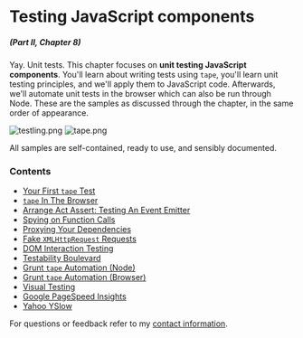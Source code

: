 # Testing JavaScript components

##### _(Part II, Chapter 8)_

Yay. Unit tests. This chapter focuses on **unit testing JavaScript components**. You'll learn about writing tests using `tape`, you'll learn unit testing principles, and we'll apply them to JavaScript code. Afterwards, we'll automate unit tests in the browser which can also be run through Node. These are the samples as discussed through the chapter, in the same order of appearance.

![testling.png][2] ![tape.png][1]

All samples are self-contained, ready to use, and sensibly documented.

### Contents

- [Your First `tape` Test](https://github.com/buildfirst/buildfirst/tree/master/ch08/01_your-first-tape-test)
- [`tape` In The Browser](https://github.com/buildfirst/buildfirst/tree/master/ch08/02_tape-in-the-browser)
- [Arrange Act Assert: Testing An Event Emitter](https://github.com/buildfirst/buildfirst/tree/master/ch08/03_arrange-act-assert)
- [Spying on Function Calls](https://github.com/buildfirst/buildfirst/tree/master/ch08/04_spying-on-function-calls)
- [Proxying Your Dependencies](https://github.com/buildfirst/buildfirst/tree/master/ch08/05_proxying-your-dependencies)
- [Fake `XMLHttpRequest` Requests](https://github.com/buildfirst/buildfirst/tree/master/ch08/06_fake-xhr-requests)
- [DOM Interaction Testing](https://github.com/buildfirst/buildfirst/tree/master/ch08/07_dom-interaction-testing)
- [Testability Boulevard](https://github.com/buildfirst/buildfirst/tree/master/ch08/07b_testability-boulevard)
- [Grunt `tape` Automation (Node)](https://github.com/buildfirst/buildfirst/tree/master/ch08/08_grunt-tape-node)
- [Grunt `tape` Automation (Browser)](https://github.com/buildfirst/buildfirst/tree/master/ch08/09_grunt-tape-browser)
- [Visual Testing](https://github.com/buildfirst/buildfirst/tree/master/ch08/10_visual-testing)
- [Google PageSpeed Insights](https://github.com/buildfirst/buildfirst/tree/master/ch08/11_pagespeed-insights)
- [Yahoo YSlow](https://github.com/buildfirst/buildfirst/tree/master/ch08/12_yahoo-yslow)

For questions or feedback refer to my [contact information](https://github.com/buildfirst/buildfirst#feedback).

[1]: https://raw.github.com/buildfirst/buildfirst/master/images/tape.png "Tape, a test harness written by @substack"
[2]: https://raw.github.com/buildfirst/buildfirst/master/images/testling_mission_control.png "Testling, a test automation tool written by @substack"
